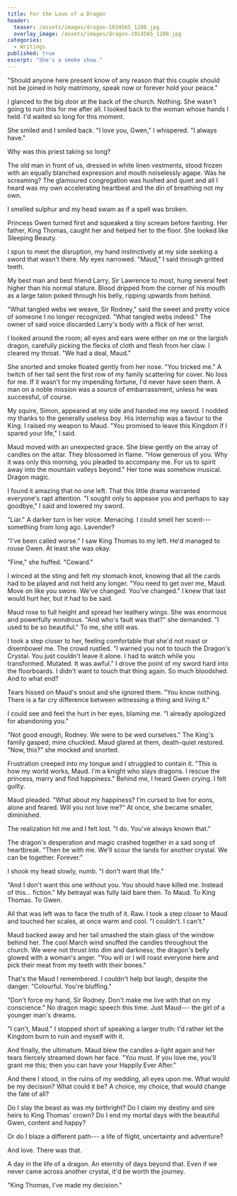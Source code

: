 ```yaml
---
title: For the Love of a Dragon
header:
  teaser: /assets/images/dragon-1014565_1280.jpg
  overlay_image: /assets/images/dragon-1014565_1280.jpg
categories:
  - Writings
published: true
excerpt: "She's a smoke show."
---
```

"Should anyone here present know of any reason that this couple should not be joined in holy matrimony, speak now or forever hold your peace."  

I glanced to the big door at the back of the church. Nothing. She wasn't going to ruin this for me after all. I looked back to the woman whose hands I held. I'd waited so long for this moment.

She smiled and I smiled back. "I love you, Gwen," I whispered. "I always have."

Why was this priest taking so long?

The old man in front of us, dressed in white linen vestments, stood frozen with an equally blanched expression and mouth noiselessly agape. Was he screaming? The glamoured congregation was hushed and quiet and all I heard was my own accelerating heartbeat and the din of breathing not my own.

I smelled sulphur and my head swam as if a spell was broken.

Princess Gwen turned first and squeaked a tiny scream before fainting. Her father, King Thomas, caught her and helped her to the floor. She looked like Sleeping Beauty.

I spun to meet the disruption, my hand instinctively at my side seeking a sword that wasn't there. My eyes narrowed. "Maud," I said through gritted teeth.

My best man and best friend Larry, Sir Lawrence to most, hung several feet higher than his normal stature. Blood dripped from the corner of his mouth as a large talon poked through his belly, ripping upwards from behind.

"What tangled webs we weave, Sir Rodney," said the sweet and pretty voice of someone I no longer recognized. "What tangled webs indeed." The owner of said voice discarded Larry's body with a flick of her wrist.

I looked around the room; all eyes and ears were either on me or the largish dragon, carefully picking the flecks of cloth and flesh from her claw. I cleared my throat. "We had a deal, Maud."

She snorted and smoke floated gently from her nose. "You tricked me." A twitch of her tail sent the first row of my family scattering for cover. No loss for me. If it wasn't for my impending fortune, I'd never have seen them. A man on a noble mission was a source of embarrassment, unless he was successful, of course.

My squire, Simon, appeared at my side and handed me my sword. I nodded my thanks to the generally useless boy. His internship was a favour to the King. I raised my weapon to Maud. "You promised to leave this Kingdom if I spared your life," I said.

Maud moved with an unexpected grace. She blew gently on the array of candles on the altar. They blossomed in flame. "How generous of you. Why it was only this morning, you pleaded to accompany me. For us to spirit away into the mountain valleys beyond." Her tone was somehow musical. Dragon magic.

I found it amazing that no one left. That this little drama warranted everyone's rapt attention. "I sought only to appease you and perhaps to say goodbye," I said and lowered my sword.

"Liar." A darker turn in her voice. Menacing. I could smell her scent--- something from long ago. Lavender?

"I've been called worse." I saw King Thomas to my left. He'd managed to rouse Gwen. At least she was okay.

"Fine," she huffed. "Coward."

I winced at the sting and felt my stomach knot, knowing that all the cards had to be played and not held any longer. "You need to get over me, Maud. Move on like you swore. We've changed. You've changed." I knew that last would hurt her, but it had to be said.

Maud rose to full height and spread her leathery wings. She was enormous and powerfully wondrous. "And who's fault was that?" she demanded. "I used to be so beautiful." To me, she still was.

I took a step closer to her, feeling comfortable that she'd not roast or disembowel me. The crowd rustled. "I warned you not to touch the Dragon's Crystal. You just couldn't leave it alone. I had to watch while you transformed. Mutated. It was awful." I drove the point of my sword hard into the floorboards. I didn't want to touch that thing again. So much bloodshed. And to what end?

Tears hissed on Maud's snout and she ignored them. "You know nothing. There is a far cry difference between witnessing a thing and living it."

I could see and feel the hurt in her eyes, blaming me. "I already apologized for abandoning you."

"Not good enough, Rodney. We were to be wed ourselves." The King's family gasped; mine chuckled. Maud glared at them, death-quiet restored. "Now, this?" she mocked and snorted.

Frustration creeped into my tongue and I struggled to contain it. "This is how my world works, Maud. I'm a knight who slays dragons. I rescue the princess, marry and find happiness." Behind me, I heard Gwen crying. I felt guilty.

Maud pleaded. "What about my happiness? I'm cursed to live for eons, alone and feared. Will you not love me?" At once, she became smaller, diminished.

The realization hit me and I felt lost. "I do. You've always known that."

The dragon's desperation and magic crashed together in a sad song of heartbreak. "Then be with me. We'll scour the lands for another crystal. We can be together. Forever."

I shook my head slowly, numb. "I don't want that life."

"And I don't want this one without you. You should have killed me. Instead of this... fiction." My betrayal was fully laid bare then. To Maud. To King Thomas. To Gwen.

All that was left was to face the truth of it. Raw. I took a step closer to Maud and touched her scales, at once warm and cool. "I couldn't. I can't."

Maud backed away and her tail smashed the stain glass of the window behind her. The cool March wind snuffed the candles throughout the church. We were not thrust into dim and darkness; the dragon's belly glowed with a woman's anger. "You will or I will roast everyone here and pick their meat from my teeth with their bones."

That's the Maud I remembered. I couldn't help but laugh, despite the danger. "Colourful. You're bluffing."

"Don't force my hand, Sir Rodney. Don't make me live with that on my conscience." No dragon magic speech this time. Just Maud--- the girl of a younger man's dreams.

"I can't, Maud." I stopped short of speaking a larger truth: I'd rather let the Kingdom burn to ruin and myself with it.

And finally, the ultimatum. Maud blew the candles a-light again and her tears fiercely streamed down her face. "You must. If you love me, you'll grant me this; then you can have your Happily Ever After."

And there I stood, in the ruins of my wedding, all eyes upon me. What would be my decision? What could it be? A choice, my choice, that would change the fate of all?

Do I slay the beast as was my birthright? Do I claim my destiny and sire heirs to King Thomas' crown? Do I end my mortal days with the beautiful Gwen, content and happy?

Or do I blaze a different path--- a life of flight, uncertainty and adventure?

And love. There was that.

A day in the life of a dragon. An eternity of days beyond that. Even if we never came across another crystal, it'd be worth the journey.

"King Thomas, I've made my decision."
